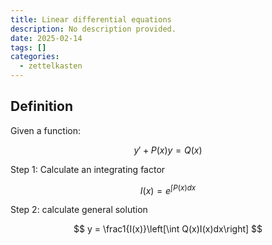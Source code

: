 ```yaml
---
title: Linear differential equations
description: No description provided.
date: 2025-02-14
tags: []
categories:
  - zettelkasten
---
```


## Definition

Given a function:

$$
y' + P(x)y = Q(x)
$$

Step 1: Calculate an integrating factor

$$
I(x) = e^{\int P(x)dx}
$$

Step 2: calculate general solution

$$
y = \frac1{I(x)}\left[\int Q(x)I(x)dx\right]
$$
